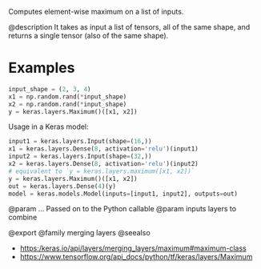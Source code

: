 Computes element-wise maximum on a list of inputs.

@description
It takes as input a list of tensors, all of the same shape,
and returns a single tensor (also of the same shape).

# Examples
```python
input_shape = (2, 3, 4)
x1 = np.random.rand(*input_shape)
x2 = np.random.rand(*input_shape)
y = keras.layers.Maximum()([x1, x2])
```

Usage in a Keras model:

```python
input1 = keras.layers.Input(shape=(16,))
x1 = keras.layers.Dense(8, activation='relu')(input1)
input2 = keras.layers.Input(shape=(32,))
x2 = keras.layers.Dense(8, activation='relu')(input2)
# equivalent to `y = keras.layers.maximum([x1, x2])`
y = keras.layers.Maximum()([x1, x2])
out = keras.layers.Dense(4)(y)
model = keras.models.Model(inputs=[input1, input2], outputs=out)
```

@param ... Passed on to the Python callable
@param inputs layers to combine

@export
@family merging layers
@seealso
+ <https:/keras.io/api/layers/merging_layers/maximum#maximum-class>
+ <https://www.tensorflow.org/api_docs/python/tf/keras/layers/Maximum>
